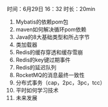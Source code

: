 时间：6月29日 16：32 时长：20min

1. Mybatis的依赖pom包
2. maven如何解决循环pom依赖
3. Java的8大基础类型和所占字节
4. 类加载器
5. Redis的缓存穿透和缓存雪崩
6. Redis的key键过期事件
7. Redis的延迟队列
8. RocketMQ的消息最终一致性
9. 分布式事务（cap，2pc，3pc，tcc）
10. 平时如何学习技术
11. 未来发展
